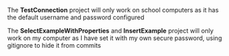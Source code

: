 The **TestConnection** project will only work on school computers as it has the default username and password configured

The **SelectExampleWithProperties** and **InsertExample** project will only work on my computer as I have set it with my own secure password, using gitignore to hide it from commits
